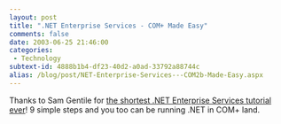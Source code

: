 ```yaml
---
layout: post
title: ".NET Enterprise Services - COM+ Made Easy"
comments: false
date: 2003-06-25 21:46:00
categories:
 - Technology
subtext-id: 4888b1b4-df23-40d2-a0ad-33792a88744c
alias: /blog/post/NET-Enterprise-Services---COM2b-Made-Easy.aspx
---
```



Thanks to Sam Gentile for [the shortest .NET Enterprise Services tutorial ever](http://samgentile.com/blog/posts/7844.aspx)! 9 simple steps and you too can be running .NET in COM+ land.

